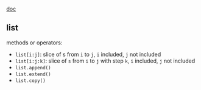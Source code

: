 [doc](https://docs.python.org/3/library/stdtypes.html#sequence-types-list-tuple-range)
## list
methods or operators:
- `list[i:j]`: slice of s from `i` to `j`, `i` included, `j` not included
- `list[i:j:k]`: slice of `s` from `i` to `j` with step `k`, `i` included, `j` not included
- `list.append()`
- `list.extend()`
- `list.copy()`
